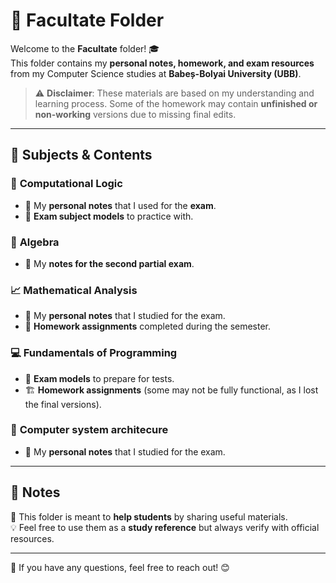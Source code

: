 
# 📂 Facultate Folder  

Welcome to the **Facultate** folder! 🎓  
This folder contains my **personal notes, homework, and exam resources** from my Computer Science studies at **Babeș-Bolyai University (UBB)**.  

> ⚠️ **Disclaimer**: These materials are based on my understanding and learning process. Some of the homework may contain **unfinished or non-working** versions due to missing final edits.  

---

## 📘 Subjects & Contents  

### 🧠 **Computational Logic**  
- 📝 My **personal notes** that I used for the **exam**.  
- 📄 **Exam subject models** to practice with.  

### 🔢 **Algebra**  
- 📖 My **notes for the second partial exam**.  

### 📈 **Mathematical Analysis**  
- 📝 My **personal notes** that I studied for the exam.  
- 📂 **Homework assignments** completed during the semester.  

### 💻 **Fundamentals of Programming**  
- 📝 **Exam models** to prepare for tests.  
- 🏗️ **Homework assignments** (some may not be fully functional, as I lost the final versions).

### 📘 **Computer system architecure**
- 📝 My **personal notes** that I studied for the exam.  

---

## 📌 Notes  
📂 This folder is meant to **help students** by sharing useful materials.  
💡 Feel free to use them as a **study reference** but always verify with official resources.  

---

📩 If you have any questions, feel free to reach out! 😊  
